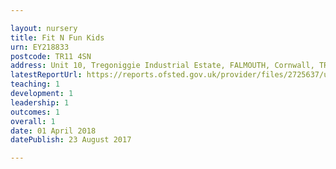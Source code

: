 ```yaml
---

layout: nursery
title: Fit N Fun Kids
urn: EY218833
postcode: TR11 4SN
address: Unit 10, Tregoniggie Industrial Estate, FALMOUTH, Cornwall, TR11 4SN
latestReportUrl: https://reports.ofsted.gov.uk/provider/files/2725637/urn/EY218833.pdf
teaching: 1
development: 1
leadership: 1
outcomes: 1
overall: 1
date: 01 April 2018 
datePublish: 23 August 2017

---
```

